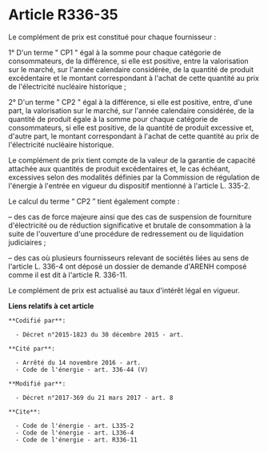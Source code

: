 # Article R336-35

Le complément de prix est constitué pour chaque fournisseur : 

1° D'un terme " CP1 " égal à la somme pour chaque catégorie de consommateurs, de la différence, si elle est positive, entre
la valorisation sur le marché, sur l'année calendaire considérée, de la quantité de produit excédentaire et le montant
correspondant à l'achat de cette quantité au prix de l'électricité nucléaire historique ; 

2° D'un terme " CP2 " égal à la différence, si elle est positive, entre, d'une part, la valorisation sur le marché, sur
l'année calendaire considérée, de la quantité de produit égale à la somme pour chaque catégorie de consommateurs, si elle est
positive, de la quantité de produit excessive et, d'autre part, le montant correspondant à l'achat de cette quantité au prix
de l'électricité nucléaire historique. 

Le complément de prix tient compte de la valeur de la garantie de capacité attachée aux quantités de produit excédentaires
et, le cas échéant, excessives selon des modalités définies par la Commission de régulation de l'énergie à l'entrée en
vigueur du dispositif mentionné à l'article L. 335-2. 

Le calcul du terme “ CP2 ” tient également compte : 

– des cas de force majeure ainsi que des cas de suspension de fourniture d'électricité ou de réduction significative et
brutale de consommation à la suite de l'ouverture d'une procédure de redressement ou de liquidation judiciaires ; 

– des cas où plusieurs fournisseurs relevant de sociétés liées au sens de l'article L. 336-4 ont déposé un dossier de demande
d'ARENH composé comme il est dit à l'article R. 336-11. 

Le complément de prix est actualisé au taux d'intérêt légal en vigueur.

**Liens relatifs à cet article**

	**Codifié par**:

	  - Décret n°2015-1823 du 30 décembre 2015 - art.

	**Cité par**:

	  - Arrêté du 14 novembre 2016 - art.
	  - Code de l'énergie - art. 336-44 (V)

	**Modifié par**:

	  - Décret n°2017-369 du 21 mars 2017 - art. 8

	**Cite**:

	  - Code de l'énergie - art. L335-2
	  - Code de l'énergie - art. L336-4
	  - Code de l'énergie - art. R336-11
